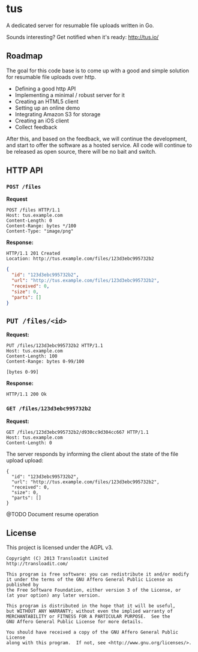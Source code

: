 # tus

A dedicated server for resumable file uploads written in Go.

Sounds interesting? Get notified when it's ready: http://tus.io/

## Roadmap

The goal for this code base is to come up with a good and simple solution for
resumable file uploads over http.

* Defining a good http API
* Implementing a minimal / robust server for it
* Creating an HTML5 client
* Setting up an online demo
* Integrating Amazon S3 for storage
* Creating an iOS client
* Collect feedback

After this, and based on the feedback, we will continue the development, and
start to offer the software as a hosted service. All code will continue to be
released as open source, there will be no bait and switch.

## HTTP API

### `POST /files`

**Request**

```
POST /files HTTP/1.1
Host: tus.example.com
Content-Length: 0
Content-Range: bytes */100
Content-Type: "image/png"
```

**Response:**

```
HTTP/1.1 201 Created
Location: http://tus.example.com/files/123d3ebc995732b2
```
```json
{
  "id": "123d3ebc995732b2",
  "url": "http://tus.example.com/files/123d3ebc995732b2",
  "received": 0,
  "size": 0,
  "parts": []
}
```

## `PUT /files/<id>`

**Request:**
```
PUT /files/123d3ebc995732b2 HTTP/1.1
Host: tus.example.com
Content-Length: 100
Content-Range: bytes 0-99/100
```
```
[bytes 0-99]
```

**Response:**
```
HTTP/1.1 200 Ok
```

### `GET /files/123d3ebc995732b2`

**Request:**
```
GET /files/123d3ebc995732b2/d930cc9d304cc667 HTTP/1.1
Host: tus.example.com
Content-Length: 0
```

The server responds by informing the client about the state of the file upload
upload:

```
{
  "id": "123d3ebc995732b2",
  "url": "http://tus.example.com/files/123d3ebc995732b2",
  "received": 0,
  "size": 0,
  "parts": []
}
```

@TODO Document resume operation

## License

This project is licensed under the AGPL v3.

```
Copyright (C) 2013 Transloadit Limited
http://transloadit.com/

This program is free software: you can redistribute it and/or modify
it under the terms of the GNU Affero General Public License as published by
the Free Software Foundation, either version 3 of the License, or
(at your option) any later version.

This program is distributed in the hope that it will be useful,
but WITHOUT ANY WARRANTY; without even the implied warranty of
MERCHANTABILITY or FITNESS FOR A PARTICULAR PURPOSE.  See the
GNU Affero General Public License for more details.

You should have received a copy of the GNU Affero General Public License
along with this program.  If not, see <http://www.gnu.org/licenses/>.
```
